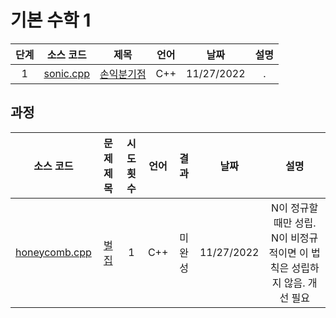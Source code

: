 # 기본 수학 1
|단계|소스 코드|제목|언어|날짜|설명|
|:---:|:---:|:---:|:---:|:---:|:---:|
|1|[sonic.cpp](./sonic.cpp)|[손익분기점](http://boj.kr/1712)|C++|11/27/2022|.|

## 과정
|소스 코드|문제 제목|시도 횟수|언어|결과|날짜|설명|
|:---:|:---:|:---:|:---:|:---:|:---:|:---:|
|[honeycomb.cpp](./Footprints/honeycomb.cpp)|[벌집](http://boj.kr/2292)|1|C++|미완성|11/27/2022|N이 정규할 때만 성립. N이 비정규적이면 이 법칙은 성립하지 않음. 개선 필요|